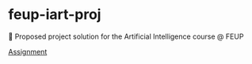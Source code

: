 # feup-iart-proj
🤖 Proposed project solution for the Artificial Intelligence course @ FEUP

[Assignment](https://erich-friedman.github.io/puzzle/robot/)